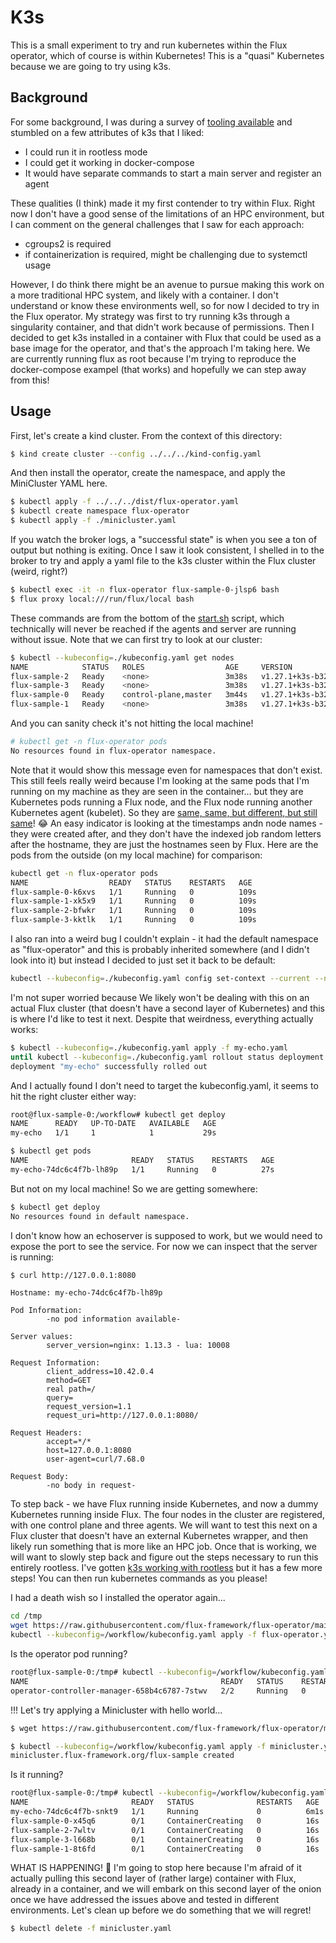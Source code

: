 # K3s

This is a small experiment to try and run kubernetes within the Flux operator,
which of course is within Kubernetes! This is a "quasi" Kubernetes
because we are going to try using k3s. 

## Background

For some background, I was during a survey of [tooling available](https://github.com/converged-computing/operator-experiments/tree/main/google/rootless-kubernetes)
and stumbled on a few attributes of k3s that I liked:

- I could run it in rootless mode
- I could get it working in docker-compose
- It would have separate commands to start a main server and register an agent

These qualities (I think) made it my first contender to try within Flux.
Right now I don't have a good sense of the limitations of an HPC environment,
but I can comment on the general challenges that I saw for each approach:

 - cgroups2 is required
 - if containerization is required, might be challenging due to systemctl usage

However, I do think there might be an avenue to pursue making this work on a more
traditional HPC system, and likely with a container. I don't understand
or know these environments well, so for now I decided to try in the Flux operator.
My strategy was first to try running k3s through a singularity container,
and that didn't work because of permissions. Then I decided to get k3s installed in a container with Flux
that could be used as a base image for the operator, and that's the approach
I'm taking here. We are currently running flux as root because I'm trying
to reproduce the docker-compose exampel (that works) and hopefully we can
step away from this!

## Usage

First, let's create a kind cluster. From the context of this directory:

```bash
$ kind create cluster --config ../../../kind-config.yaml
```

And then install the operator, create the namespace, and apply the MiniCluster YAML here.

```bash
$ kubectl apply -f ../../../dist/flux-operator.yaml
$ kubectl create namespace flux-operator
$ kubectl apply -f ./minicluster.yaml
```

If you watch the broker logs, a "successful state" is when you see a ton of output but nothing
is exiting. Once I saw it look consistent, I shelled in to the broker to try and apply
a yaml file to the k3s cluster within the Flux cluster (weird, right?)

```bash
$ kubectl exec -it -n flux-operator flux-sample-0-jlsp6 bash
$ flux proxy local:///run/flux/local bash
```

These commands are from the bottom of the [start.sh](start.sh)
script, which technically will never be reached if the agents and server are running
without issue. Note that we can first try to look at our cluster:

```bash
$ kubectl --kubeconfig=./kubeconfig.yaml get nodes
NAME            STATUS   ROLES                  AGE     VERSION
flux-sample-2   Ready    <none>                 3m38s   v1.27.1+k3s-b32bf495
flux-sample-3   Ready    <none>                 3m38s   v1.27.1+k3s-b32bf495
flux-sample-0   Ready    control-plane,master   3m44s   v1.27.1+k3s-b32bf495
flux-sample-1   Ready    <none>                 3m38s   v1.27.1+k3s-b32bf495
```

And you can sanity check it's not hitting the local machine!

```bash
# kubectl get -n flux-operator pods
No resources found in flux-operator namespace.
```

Note that it would show this message even for namespaces that don't exist.
This still feels really weird because I'm looking at the same pods that I'm running on my machine as they
are seen in the container... but they are Kubernetes pods running a Flux node, and the Flux node running
another Kubernetes agent (kubelet). So they are [same, same, but different, but still same](https://youtu.be/7tTfL-DtpXk)! 😂️ 
An easy indicator is looking at the timestamps andn node names - they were created after, and they don't have the indexed job 
random letters after the hostname, they are just the hostnames seen by Flux. Here are the pods from the outside
(on my local machine) for comparison:

```bash
kubectl get -n flux-operator pods
NAME                  READY   STATUS    RESTARTS   AGE
flux-sample-0-k6xvs   1/1     Running   0          109s
flux-sample-1-xk5x9   1/1     Running   0          109s
flux-sample-2-bfwkr   1/1     Running   0          109s
flux-sample-3-kktlk   1/1     Running   0          109s
```

I also ran into a weird bug I couldn't explain - it had the default namespace as "flux-operator"
and this is probably inherited somewhere (and I didn't look into it) but instead I decided
to just set it back to be default:

```bash
kubectl --kubeconfig=./kubeconfig.yaml config set-context --current --namespace=default
```

I'm not super worried because We likely won't be dealing with this on an actual Flux cluster (that doesn't have a second layer of Kubernetes) 
and this is where I'd like to test it next. Despite that weirdness,
everything actually works:

```bash
$ kubectl --kubeconfig=./kubeconfig.yaml apply -f my-echo.yaml
until kubectl --kubeconfig=./kubeconfig.yaml rollout status deployment my-echo; do sleep 1; done
deployment "my-echo" successfully rolled out
```

And I actually found I don't need to target the kubeconfig.yaml, it seems to hit the right cluster
either way:

```bash
root@flux-sample-0:/workflow# kubectl get deploy
NAME      READY   UP-TO-DATE   AVAILABLE   AGE
my-echo   1/1     1            1           29s
```
```bash
$ kubectl get pods
NAME                       READY   STATUS    RESTARTS   AGE
my-echo-74dc6c4f7b-lh89p   1/1     Running   0          27s
```

But not on my local machine! So we are getting somewhere:

```bash
$ kubectl get deploy
No resources found in default namespace.
```

I don't know how an echoserver is supposed to work, but we would need to
expose the port to see the service. For now we can inspect that the server is running:

```bash
$ curl http://127.0.0.1:8080
```
```console
Hostname: my-echo-74dc6c4f7b-lh89p

Pod Information:
        -no pod information available-

Server values:
        server_version=nginx: 1.13.3 - lua: 10008

Request Information:
        client_address=10.42.0.4
        method=GET
        real path=/
        query=
        request_version=1.1
        request_uri=http://127.0.0.1:8080/

Request Headers:
        accept=*/*
        host=127.0.0.1:8080
        user-agent=curl/7.68.0

Request Body:
        -no body in request-
```

To step back - we have Flux running inside Kubernetes, and now a dummy Kubernetes
running inside Flux. The four nodes in the cluster are registered, with one control
plane and three agents. We will want to test this next on a Flux cluster that doesn't
have an external Kubernetes wrapper, and then likely run something that is more like an HPC job.
Once that is working, we will want to slowly step back and figure out the steps necessary
to run this entirely rootless. I've gotten [k3s working with rootless](https://github.com/converged-computing/operator-experiments/tree/main/google/rootless-kubernetes/k3s) 
but it has a few more steps! You can then run kubernetes commands as you please! 

I had a death wish so I installed the operator again...

```bash
cd /tmp
wget https://raw.githubusercontent.com/flux-framework/flux-operator/main/examples/dist/flux-operator.yaml
kubectl --kubeconfig=/workflow/kubeconfig.yaml apply -f flux-operator.yaml 
```

Is the operator pod running?

```bash
root@flux-sample-0:/tmp# kubectl --kubeconfig=/workflow/kubeconfig.yaml get -n operator-system pods
NAME                                           READY   STATUS    RESTARTS   AGE
operator-controller-manager-658b4c6787-7stwv   2/2     Running   0          46s
```

!!! Let's try applying a Minicluster with hello world...

```bash
$ wget https://raw.githubusercontent.com/flux-framework/flux-operator/main/examples/tests/hello-world/minicluster.yaml
```
```bash
$ kubectl --kubeconfig=/workflow/kubeconfig.yaml apply -f minicluster.yaml 
minicluster.flux-framework.org/flux-sample created
```

Is it running?

```bash
root@flux-sample-0:/tmp# kubectl --kubeconfig=/workflow/kubeconfig.yaml get pods -n flux-operator
NAME                       READY   STATUS              RESTARTS   AGE
my-echo-74dc6c4f7b-snkt9   1/1     Running             0          6m1s
flux-sample-0-x45q6        0/1     ContainerCreating   0          16s
flux-sample-2-7wltv        0/1     ContainerCreating   0          16s
flux-sample-3-l668b        0/1     ContainerCreating   0          16s
flux-sample-1-8t6fd        0/1     ContainerCreating   0          16s
```

WHAT IS HAPPENING! 🤣️ I'm going to stop here because I'm afraid of it actually pulling this
second layer of (rather large) container with Flux, already in a container, and we will
embark on this second layer of the onion once we have addressed the issues above and
tested in different environments. Let's clean up before we do something that we will regret!

```bash
$ kubectl delete -f minicluster.yaml
```
